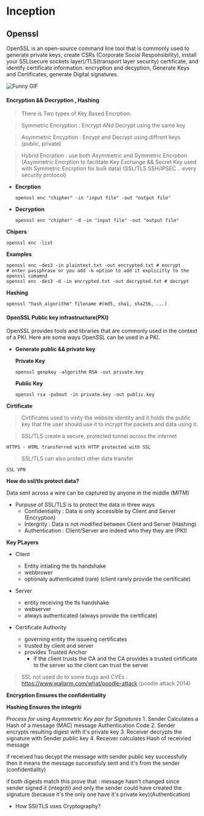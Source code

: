 # Inception

## Openssl
OpenSSL is an open-source command line tool that is commonly used to generate private keys, create CSRs (Corporate Social Responsibility), install your SSL(secure sockets layer)/TLS(transport layer security) certificate, and identify certificate information. encryption and decyption, Generate Keys and Certificates, generate Digital signatures.

![Funny GIF](https://www.visolve.com/uploads/images/ssl_intro1.gif)

#### Encryption && Decryption , Hashing

> There is Two types of Key Based Encrption:

> Symmetric Encryption : Encrypt ANd Decrypt using the same key

> Asymmetric Encyption : Encypt and Decrypt using diffrent keys (public, private)

> Hybrid Encrption : use both Asymmetric and Symmetric Encrption (Asymmetric Encrption to facilitate Key Exchange && Secret Key used with Symmetric Encrption for bulk data) (SSL/TLS SSH/IPSEC .. every security protocol)

* **Encrption**

    `openssl enc "chipher" -in "input file" -out "output file"`

* **Decryption**

    `openssl enc "chipher" -d -in "input file" -out "output file"`

**Chipers**

    openssl enc -list

**Examples**

    openssl enc -des3 -in plaintext.txt -out encrypted.txt # encrypt
    # enter passphrase or you add -k option to add it explicitly to the openssl comamnd
    openssl enc -des3 -d -in encrypted.txt -out decrypted.txt # decrypt

**Hashing**
    
    openssl "hash_algorithm" filename #(md5, sha1, sha256, ...)

#### OpenSSL Public key infrastructure(PKI)

OpenSSL provides tools and libraries that are commonly used in the context of a PKI. Here are some ways OpenSSL can be used in a PKI.

* **Generate public && private key**

    **Private Key**

    `openssl genpkey -algorithm RSA -out private.key`

    **Public Key**

    `openssl rsa -pubout -in private.key -out public.key`

**Cirtificate**
> Cirtificates used to virity the website identity and it holds the public key that the user should use it to incrypt the packets and data using it.

> SSL/TLS create a secure, protected tunnel across the internet

    HTTPS - HTML transferred with HTTP protected with SSL
> SSL/TLS can also protect other data transfer

    SSL VPN

**How do ssl/tls protect data?**

Data sent across a wire can be captured by anyone in the middle (MITM)
* Purpuse of SSL/TLS is to protect the data in three ways
    * Confidentiality : Data is only accessible by Client and Server (Encryption)
    * Intergrity : Data is not modified between Client and Server (Hashing)
    * Authentication : Client/Server are indeed who they they are (PKI)

**Key PLayers**
* Client
    * Entity intiating the tls handshake
    * webbrower
    * optionaly authenticated (rare) (client rarely provide the certificate)

* Server
    * entity receiving the tls handshake
    * webserver
    * always authenticated (always provide the certificate)

* Certificate Authority
    * governing entity the issueing certificates
    * trusted by client and server
    * provides Trusted Anchor
        * if the client trusts the CA and the CA provides a trusted cirtificate to the server so the client can trust the server

> SSL not used do to some bugs and CVEs : https://www.wallarm.com/what/poodle-attack (poodle attack 2014)

**Encryption Ensures the confidentiality**

**Hashing Ensures the integriti**

*Process for using Asymmetric Key pair for Signatures*
    1. Sender Calculates a Hash of a message (MAC) message Authentication Code
    2. Sender encrypts resulting digest with it's private key
    3. Receiver decrypts the signature with Sender public key
    4. Receiver calculates Hash of receivied message

if received has decypt the message with sender public key successfully then it means the message successfuly sent and it's from the sender (confidentiality)

if both digests match this prove that : message hasn't changed since sender signed it (integriti) and only the sender could have created the signature (because it's the only one have it's private key)(Authentication)

* How SSl/TLS uses Cryptography?

